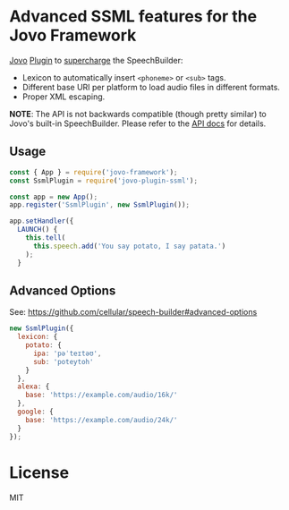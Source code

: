 # Advanced SSML features for the Jovo Framework

[Jovo](https://www.jovo.tech/) [Plugin](https://www.jovo.tech/docs/advanced#plugins) to [supercharge](http://github.com/cellular/speech-builder) the SpeechBuilder:

* Lexicon to automatically insert `<phoneme>` or `<sub>` tags.
* Different base URI per platform to load audio files in different formats.
* Proper XML escaping.

__NOTE__: The API is not backwards compatible (though pretty similar) to Jovo's built-in SpeechBuilder. Please refer to the [API docs](http://github.com/cellular/speech-builder#api) for details.

## Usage

```js
const { App } = require('jovo-framework');
const SsmlPlugin = require('jovo-plugin-ssml');

const app = new App();
app.register('SsmlPlugin', new SsmlPlugin());

app.setHandler({
  LAUNCH() {
    this.tell(
      this.speech.add('You say potato, I say patata.')
    );
  }
```

## Advanced Options

See: https://github.com/cellular/speech-builder#advanced-options

```js
new SsmlPlugin({
  lexicon: {
    potato: {
      ipa: 'pəˈteɪtəʊ',
      sub: 'poteytoh'
    }
  },
  alexa: {
    base: 'https://example.com/audio/16k/'
  },
  google: {
    base: 'https://example.com/audio/24k/'
  }
});
```

# License

MIT